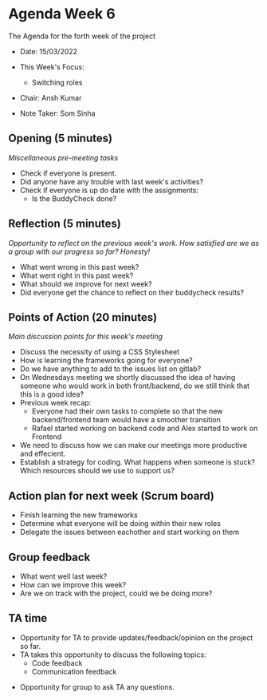 # Agenda Week 6

The Agenda for the forth week of the project

- Date: 15/03/2022
- This Week's Focus:
  - Switching roles
  
  
- Chair: Ansh Kumar
- Note Taker: Som Sinha

## Opening (5 minutes)

_Miscellaneous pre-meeting tasks_

- Check if everyone is present.
- Did anyone have any trouble with last week's activities?
- Check if everyone is up do date with the assignments:
  - Is the BuddyCheck done?

## Reflection (5 minutes)

_Opportunity to reflect on the previous week's work. How satisfied are we as a group with our progress so far? Honesty!_

- What went wrong in this past week?
- What went right in this past week?
- What should we improve for next week?
- Did everyone get the chance to reflect on their buddycheck results?

## Points of Action (20 minutes)

_Main discussion points for this week's meeting_

- Discuss the necessity of using a CSS Stylesheet
- How is learning the frameworks going for everyone?
- Do we have anything to add to the issues list on gitlab?
- On Wednesdays meeting we shortly discussed the idea of having someone who would work in both front/backend, do we still think that this is a good idea?
- Previous week recap:
  - Everyone had their own tasks to complete so that the new backend/frontend team would have a smoother transition
  - Rafael started working on backend code and Alex started to work on Frontend
- We need to discuss how we can make our meetings more productive and effecient. 
- Establish a strategy for coding. What happens when someone is stuck? Which resources should we use to support us?

## Action plan for next week (Scrum board)

- Finish learning the new frameworks 
- Determine what everyone will be doing within their new roles
- Delegate the issues between eachother and start working on them


## Group feedback

- What went well last week?
- How can we improve this week?
- Are we on track with the project, could we be doing more?

## TA time

- Opportunity for TA to provide updates/feedback/opinion on the project so far.
- TA takes this opportunity to discuss the following topics:
  - Code feedback
  - Communication feedback


* Opportunity for group to ask TA any questions.
